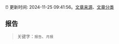 :alarm_clock: 更新时间: 2024-11-25 09:41:56。[文章来源](/README.md)、[文章分类](/TAGS.md)

## 报告


> 关键字：`报告`、`月报`



